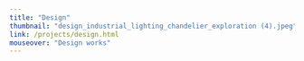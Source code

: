 ```yaml
---
title: "Design"
thumbnail: "design_industrial_lighting_chandelier_exploration (4).jpeg"
link: /projects/design.html
mouseover: "Design works"
---
```

